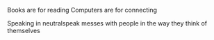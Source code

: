 
Books are for reading
Computers are for connecting

Speaking in neutralspeak messes with people in the way they think of themselves